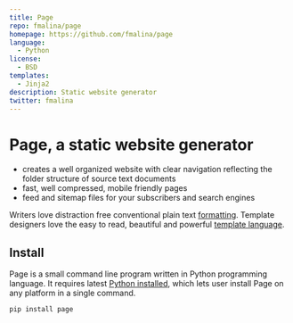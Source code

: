 ```yaml
---
title: Page
repo: fmalina/page
homepage: https://github.com/fmalina/page
language:
  - Python
license:
  - BSD
templates:
  - Jinja2
description: Static website generator
twitter: fmalina
---
```


Page, a static website generator
================================

- creates a well organized website with clear navigation
  reflecting the folder structure of source text documents
- fast, well compressed, mobile friendly pages
- feed and sitemap files for your subscribers and search engines

Writers love distraction free conventional plain text
[formatting](https://commonmark.org/help/).
Template designers love the easy to read, beautiful and powerful
[template language](https://palletsprojects.com/p/jinja/).

Install
-------
Page is a small command line program written in Python programming language.
It requires latest [Python installed](https://www.python.org/downloads/), which lets user
install Page on any platform in a single command.

    pip install page
